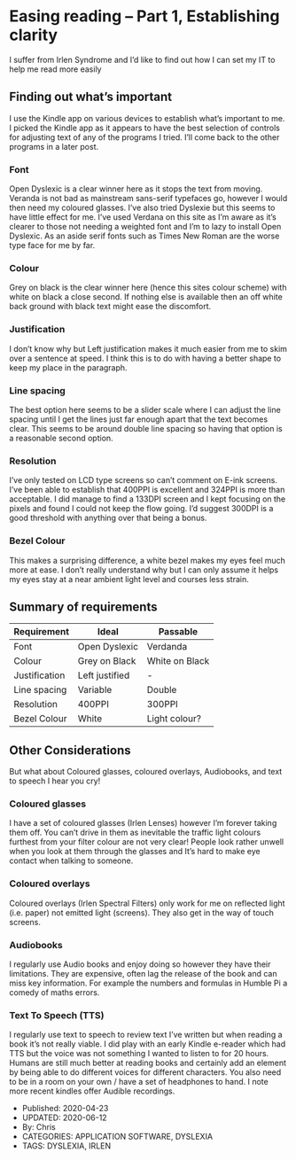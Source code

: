 # Easing reading – Part 1, Establishing clarity

I suffer from Irlen Syndrome and I’d like to find out how I can set my IT to help me read more easily

## Finding out what’s important

I use the Kindle app on various devices to establish what’s important to me. I picked the Kindle app as it appears to have the best selection of controls for adjusting text of any of the programs I tried. I’ll come back to the other programs in a later post.

### Font

Open Dyslexic is a clear winner here as it stops the text from moving. Veranda is not bad as mainstream sans-serif typefaces go, however I would then need my coloured glasses. I’ve also tried Dyslexie but this seems to have little effect for me. I’ve used Verdana on this site as I’m aware as it’s clearer to those not needing a weighted font and I’m to lazy to install Open Dyslexic. As an aside serif fonts such as Times New Roman are the worse type face for me by far.

### Colour

Grey on black is the clear winner here (hence this sites colour scheme) with white on black a close second. If nothing else is available then an off white back ground with black text might ease the discomfort.

### Justification

I don’t know why but Left justification makes it much easier from me to skim over a sentence at speed. I think this is to do with having a better shape to keep my place in the paragraph.

### Line spacing

The best option here seems to be a slider scale where I can adjust the line spacing until I get the lines just far enough apart that the text becomes clear. This seems to be around double line spacing so having that option is a reasonable second option.

### Resolution

I’ve only tested on LCD type screens so can’t comment on E-ink screens. I’ve been able to establish that 400PPI is excellent and 324PPI is more than acceptable. I did manage to find a 133DPI screen and I kept focusing on the pixels and found I could not keep the flow going. I’d suggest 300DPI is a good threshold with anything over that being a bonus.

### Bezel Colour

This makes a surprising difference, a white bezel makes my eyes feel much more at ease. I don’t really understand why but I can only assume it helps my eyes stay at a near ambient light level and courses less strain.

## Summary of requirements

| Requirement | Ideal | Passable |
| --- | --- | --- |
| Font | Open Dyslexic | Verdanda |
| Colour | Grey on Black | White on Black |
| Justification | Left justified | - |
| Line spacing | Variable | Double |
| Resolution | 400PPI | 300PPI |
| Bezel Colour | White | Light colour? |

## Other Considerations
But what about Coloured glasses, coloured overlays, Audiobooks, and text to speech I hear you cry!

### Coloured glasses

I have a set of coloured glasses (Irlen Lenses) however I’m forever taking them off. You can’t drive in them as inevitable the traffic light colours furthest from your filter colour are not very clear! People look rather unwell when you look at them through the glasses and It’s hard to make eye contact when talking to someone.

### Coloured overlays

Coloured overlays (Irlen Spectral Filters) only work for me on reflected light (i.e. paper) not emitted light (screens). They also get in the way of touch screens.

### Audiobooks

I regularly use Audio books and enjoy doing so however they have their limitations. They are expensive, often lag the release of the book and can miss key information. For example the numbers and formulas in Humble Pi a comedy of maths errors.

### Text To Speech (TTS)

I regularly use text to speech to review text I’ve written but when reading a book it’s not really viable. I did play with an early Kindle e-reader which had TTS but the voice was not something I wanted to listen to for 20 hours. Humans are still much better at reading books and certainly add an element by being able to do different voices for different characters. You also need to be in a room on your own / have a set of headphones to hand. I note more recent kindles offer Audible recordings.

+ Published: 2020-04-23
+ UPDATED: 2020-06-12
+ By: Chris
+ CATEGORIES: APPLICATION SOFTWARE, DYSLEXIA
+ TAGS: DYSLEXIA, IRLEN